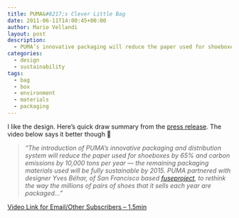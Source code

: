 ```yaml
---
title: PUMA&#8217;s Clever Little Bag
date: 2011-06-11T14:00:45+00:00
author: Mario Vellandi
layout: post
description:
  - PUMA’s innovative packaging will reduce the paper used for shoeboxes; remaining packaging materials used will be fully sustainable by 2015
categories:
  - design
  - sustainability
tags:
  - bag
  - box
  - environment
  - materials
  - packaging
---
```

I like the design. Here&#8217;s quick draw summary from the [press release](http://vision.puma.com/us/en/2010/04/puma-launches-new-sustainable-packaging-designed-by-yves-behar/). The video below says it better though 🙂

> *&#8220;The introduction of PUMA’s innovative packaging and distribution system will reduce the paper used for shoeboxes by 65% and carbon emissions by 10,000 tons per year — the remaining packaging materials used will be fully sustainable by 2015. PUMA partnered with designer Yves Béhar, of San Francisco based <a href="http://www.fuseproject.com/">fuseproject</a>, to rethink the way the millions of pairs of shoes that it sells each year are packaged&#8230;&#8221;*

[Video Link for Email/Other Subscribers &#8211; 1.5min](http://www.youtube.com/watch?v=vwRulz8hPKI)
